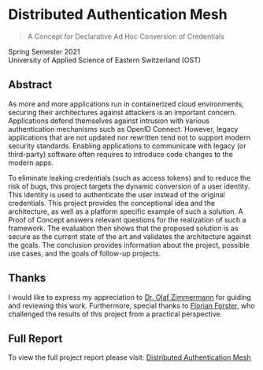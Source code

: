 # Distributed Authentication Mesh

> A Concept for Declarative Ad Hoc Conversion of Credentials

Spring Semester 2021\
University of Applied Science of Eastern Switzerland (OST)

## Abstract

As more and more applications run in containerized cloud environments, securing their architectures against attackers is an important concern. Applications defend themselves against intrusion with various authentication mechanisms such as OpenID Connect. However, legacy applications that are not updated nor rewritten tend not to support modern security standards. Enabling applications to communicate with legacy (or third-party) software often requires to introduce code changes to the modern apps.

To eliminate leaking credentials (such as access tokens) and to reduce the risk of bugs, this project targets the dynamic conversion of a user identity. This identity is used to authenticate the user instead of the original credentials. This project provides the conceptional idea and the architecture, as well as a platform specific example of such a solution. A Proof of Concept answers relevant questions for the realization of such a framework. The evaluation then shows that the proposed solution is as secure as the current state of the art and validates the architecture against the goals. The conclusion provides information about the project, possible use cases, and the goals of follow-up projects.

## Thanks

I would like to express my appreciation to [Dr. Olaf Zimmermann](https://ozimmer.ch/about/) for guiding and reviewing this work. Furthermore, special thanks to [Florian Forster](https://github.com/fforootd), who challenged the results of this project from a practical perspective.

## Full Report

To view the full project report please visit:
[Distributed Authentication Mesh](https://buehler.github.io/mse-project-thesis-1/report.pdf)
